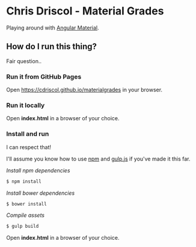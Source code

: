 # Chris Driscol - Material Grades
Playing around with [Angular Material](https://material.angularjs.org).

## How do I run this thing?
Fair question..

### Run it from GitHub Pages
Open https://cdriscol.github.io/materialgrades in your browser.

### Run it locally
Open **index.html** in a browser of your choice.

### Install and run
I can respect that!

I'll assume you know how to use [npm](https://github.com/npm/npm) and [gulp.js](http://gulpjs.com/) if you've made it this far.

*Install npm dependencies*
```bash
$ npm install
```

*Install bower dependencies*
```bash
$ bower install
```

*Compile assets*
```bash
$ gulp build
```

Open **index.html** in a browser of your choice.